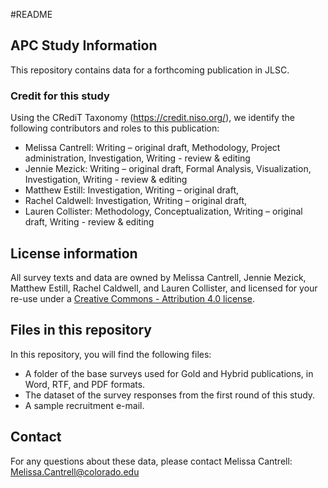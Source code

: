 #README

## APC Study Information

This repository contains data for a forthcoming publication in JLSC. 

### Credit for this study

Using the CRediT Taxonomy (https://credit.niso.org/), we identify the following contributors and roles to this publication: 

* Melissa Cantrell: Writing – original draft, Methodology, Project administration, Investigation, Writing - review & editing
* Jennie Mezick: Writing – original draft, Formal Analysis, Visualization, Investigation, Writing - review & editing
* Matthew Estill: Investigation, Writing – original draft, 
* Rachel Caldwell: Investigation, Writing – original draft, 
* Lauren Collister: Methodology, Conceptualization, Writing – original draft, Writing - review & editing
 

## License information

All survey texts and data are owned by Melissa Cantrell, Jennie Mezick, Matthew Estill, Rachel Caldwell, and Lauren Collister, and licensed for your re-use under a [Creative Commons - Attribution 4.0 license](https://creativecommons.org/licenses/by/4.0/).

## Files in this repository

In this repository, you will find the following files:
* A folder of the base surveys used for Gold and Hybrid publications, in Word, RTF, and PDF formats. 
* The dataset of the survey responses from the first round of this study. 
* A sample recruitment e-mail. 

## Contact

For any questions about these data, please contact Melissa Cantrell: Melissa.Cantrell@colorado.edu 